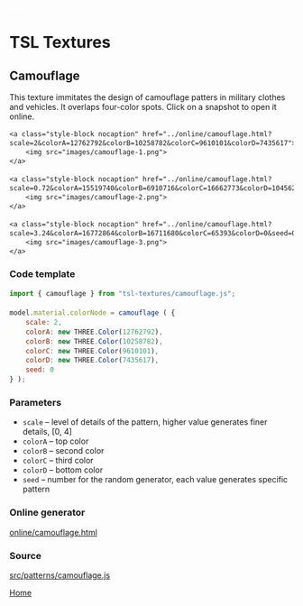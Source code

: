<img class="logo" src="../assets/logo/logo.png">


# TSL Textures


## Camouflage

This texture immitates the design of camouflage patters in
military clothes and vehicles. It overlaps four-color spots.
Click on a snapshot to open it online.

<p class="gallery">

	<a class="style-block nocaption" href="../online/camouflage.html?scale=2&colorA=12762792&colorB=10258782&colorC=9610101&colorD=7435617">
		<img src="images/camouflage-1.png">
	</a>

	<a class="style-block nocaption" href="../online/camouflage.html?scale=0.72&colorA=15519740&colorB=6910716&colorC=16662773&colorD=10456237&seed=0">
		<img src="images/camouflage-2.png">
	</a>

	<a class="style-block nocaption" href="../online/camouflage.html?scale=3.24&colorA=16772864&colorB=16711680&colorC=65393&colorD=0&seed=0">
		<img src="images/camouflage-3.png">
	</a>

</p>


### Code template

```js
import { camouflage } from "tsl-textures/camouflage.js";

model.material.colorNode = camouflage ( {
	scale: 2,
	colorA: new THREE.Color(12762792),
	colorB: new THREE.Color(10258782),
	colorC: new THREE.Color(9610101),
	colorD: new THREE.Color(7435617),
	seed: 0
} );
```


### Parameters

* `scale` &ndash; level of details of the pattern, higher value generates finer details, [0, 4]
* `colorA` &ndash; top color
* `colorB` &ndash; second color
* `colorC` &ndash; third color
* `colorD` &ndash; bottom color
* `seed` &ndash; number for the random generator, each value generates specific pattern



### Online generator

[online/camouflage.html](../online/camouflage.html)

### Source

[src/patterns/camouflage.js](https://github.com/boytchev/tsl-textures/blob/main/src/camouflage.js)


		
<div class="footnote">
	<a href="./">Home</a>
</div>	